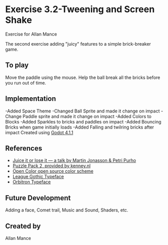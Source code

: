 # Exercise 3.2-Tweening and Screen Shake

Exercise for Allan Mance

The second exercise adding "juicy" features to a simple brick-breaker game.

## To play

Move the paddle using the mouse. Help the ball break all the bricks before you run out of time.


## Implementation
-Added Space Theme
-Changed Ball Sprite and made it change on impact
-Change Paddle sprite and made it change on impact
-Added Colors to Blocks
-Added Sparkles to bricks and paddles on impact
-Added Bouncing Bricks when game initially loads
-Added Falling and twilring bricks after impact
Created using [Godot 4.1.1](https://godotengine.org/download)

## References
 * [Juice it or lose it — a talk by Martin Jonasson & Petri Purho](https://www.youtube.com/watch?v=Fy0aCDmgnxg)
 * [Puzzle Pack 2, provided by kenney.nl](https://kenney.nl/assets/puzzle-pack-2)
 * [Open Color open source color scheme](https://yeun.github.io/open-color/)
 * [League Gothic Typeface](https://www.theleagueofmoveabletype.com/league-gothic)
 * [Orbitron Typeface](https://www.theleagueofmoveabletype.com/orbitron)
 

## Future Development

Adding a face, Comet trail, Music and Sound, Shaders, etc.

## Created by 

Allan Mance
```
